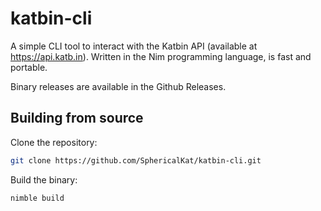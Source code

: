 # katbin-cli

A simple CLI tool to interact with the Katbin API (available at https://api.katb.in). Written in the Nim programming language, is fast and portable.

Binary releases are available in the Github Releases.

## Building from source

Clone the repository:
```bash
git clone https://github.com/SphericalKat/katbin-cli.git
```

Build the binary:
```bash
nimble build
```